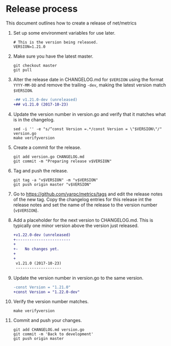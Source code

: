Release process
===============

This document outlines how to create a release of net/metrics

1.  Set up some environment variables for use later.

    ```
    # This is the version being released.
    VERSION=1.21.0
    ```

2.  Make sure you have the latest master.

    ```
    git checkout master
    git pull
    ```

3.  Alter the release date in CHANGELOG.md for `$VERSION` using the format
    `YYYY-MM-DD` and remove the trailing `-dev`, making the latest version
    match `$VERSION`.

    ```diff
    -## v1.21.0-dev (unreleased)
    +## v1.21.0 (2017-10-23)
    ```

4.  Update the version number in version.go and verify that it matches what is
    in the changelog.

    ```
    sed -i '' -e "s/^const Version =.*/const Version = \"$VERSION\"/" version.go
    make verifyversion
    ```

5.  Create a commit for the release.

    ```
    git add version.go CHANGELOG.md
    git commit -m "Preparing release v$VERSION"
    ```

6.  Tag and push the release.

    ```
    git tag -a "v$VERSION" -m "v$VERSION"
    git push origin master "v$VERSION"
    ```

7.  Go to <https://github.com/yarpc/metrics/tags> and edit the release notes
    of the new tag.  Copy the changelog entries for this release int the
    release notes and set the name of the release to the version number
    (`v$VERSION`).

8.  Add a placeholder for the next version to CHANGELOG.md.  This is typically
    one minor version above the version just released.

    ```diff
    +v1.22.0-dev (unreleased)
    +------------------------
    +
    +-   No changes yet.
    +
    +
     v1.21.0 (2017-10-23)
     --------------------
    ```

9.  Update the version number in version.go to the same version.

    ```diff
    -const Version = "1.21.0"
    +const Version = "1.22.0-dev"
    ```

10. Verify the version number matches.

    ```
    make verifyversion
    ```

11. Commit and push your changes.

    ```
    git add CHANGELOG.md version.go
    git commit -m 'Back to development'
    git push origin master
    ```
